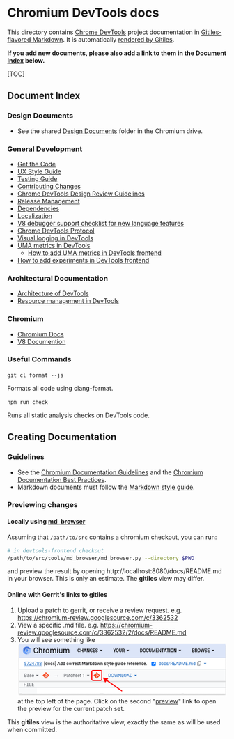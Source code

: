 # Chromium DevTools docs

This directory contains [Chrome DevTools] project
documentation in [Gitiles-flavored Markdown]. It is automatically
[rendered by Gitiles].

[Chrome DevTools]: https://developer.chrome.com/docs/devtools/
[Gitiles-flavored Markdown]: https://gerrit.googlesource.com/gitiles/+/master/Documentation/markdown.md
[rendered by Gitiles]: https://chromium.googlesource.com/devtools/devtools-frontend/+/main/docs/

**If you add new documents, please also add a link to them in the [Document Index](#Document-Index)
below.**

[TOC]

## Document Index

### Design Documents

*   See the shared [Design Documents](https://drive.google.com/drive/folders/1JbUthATfybvMQR3yAHC4J0P7n6oftYNq) folder in the Chromium drive.

### General Development

*   [Get the Code](get_the_code.md)
*   [UX Style Guide](./styleguide/ux/README.md)
*   [Testing Guide](../test/README.md)
*   [Contributing Changes](contributing_changes.md)
*   [Chrome DevTools Design Review Guidelines](design_guidelines.md)
*   [Release Management](release_management.md)
*   [Dependencies](dependencies.md)
*   [Localization](l10n.md)
*   [V8 debugger support checklist for new language features](https://goo.gle/v8-checklist)
*   [Chrome DevTools Protocol](devtools-protocol.md)
*   [Visual logging in DevTools](visual_logging.md)
*   [UMA metrics in DevTools](uma_metrics.md)
    *   [How to add UMA metrics in DevTools frontend](add_uma_metrics.md)
*   [How to add experiments in DevTools frontend](add_experiments.md)

### Architectural Documentation

*   [Architecture of DevTools](architecture_of_devtools.md)
*   [Resource management in DevTools](resource_management.md)

### Chromium

*   [Chromium Docs](https://chromium.googlesource.com/chromium/src/+/master/docs/README.md)
*   [V8 Documention](https://v8.dev/docs)

### Useful Commands

`git cl format --js`

Formats all code using clang-format.

`npm run check`

Runs all static analysis checks on DevTools code.


## Creating Documentation

### Guidelines

*   See the [Chromium Documentation Guidelines](https://chromium.googlesource.com/chromium/src/+/refs/heads/main/docs/documentation_guidelines.md)
    and the
    [Chromium Documentation Best Practices](https://chromium.googlesource.com/chromium/src/+/refs/heads/main/docs/documentation_best_practices.md).
*   Markdown documents must follow the
    [Markdown style guide](styleguide/markdown/markdown.md).

### Previewing changes

#### Locally using [md_browser](https://chromium.googlesource.com/chromium/src/+/refs/heads/main/tools/md_browser)

Assuming that `/path/to/src` contains a chromium checkout, you can run:

```bash
# in devtools-frontend checkout
/path/to/src/tools/md_browser/md_browser.py --directory $PWD
```

and preview the result by opening http://localhost:8080/docs/README.md in your browser. This is only an estimate. The **gitiles** view may differ.

#### Online with Gerrit's links to gitiles

1.  Upload a patch to gerrit, or receive a review request.
    e.g. https://chromium-review.googlesource.com/c/3362532
2.  View a specific .md file.
    e.g. https://chromium-review.googlesource.com/c/3362532/2/docs/README.md
3.  You will see something like <br>
    ![Preview changes with Gitiles from Gerrit](./images/gerrit-preview.png) <br>
    at the top left of the page. Click on the second
    "[preview](https://chromium.googlesource.com/chromium/src/+/refs/changes/32/3362532/3/docs/README.md)"
    link to open the preview for the current patch set.

This **gitiles** view is the authoritative view, exactly the same as will be
used when committed.
